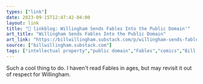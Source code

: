 ```yaml
---
types: ["link"]
date: 2023-09-15T12:47:42-04:00
layout: link
title: "🔗 linkblog: Willingham Sends Fables Into the Public Domain'"
art_title: "Willingham Sends Fables Into the Public Domain"
art_link: "https://billwillingham.substack.com/p/willingham-sends-fables-into-the"
source: ["billwillingham.substack.com"]
tags: ["intellectual property","public domain","Fables","comics","Bill Willingham"]
---
```

Such a cool thing to do. I haven't read Fables in ages, but may revisit it out of respect for Willingham.  
 
